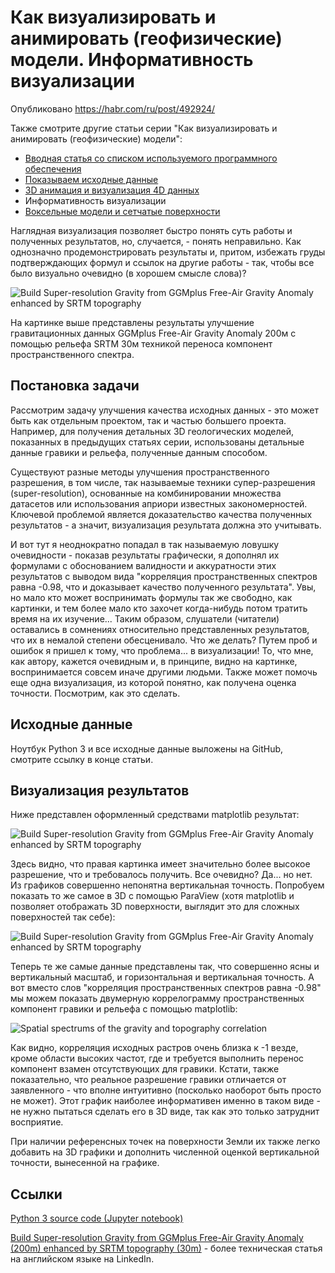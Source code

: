 # Как визуализировать и анимировать (геофизические) модели. Информативность визуализации

Опубликовано https://habr.com/ru/post/492924/

Также смотрите другие статьи серии "Как визуализировать и анимировать (геофизические) модели":

 * [Вводная статья со списком используемого программного обеспечения](https://habr.com/ru/post/492362/)
 * [Показываем исходные данные](https://habr.com/ru/post/492456/)
 * [3D анимация и визуализация 4D данных](https://habr.com/ru/post/492844/)
 * Информативность визуализации
 * [Воксельные модели и сетчатые поверхности](https://habr.com/ru/post/493198/)

Наглядная визуализация позволяет быстро понять суть работы и полученных результатов, но, случается, - понять неправильно. Как однозначно продемонстрировать результаты и, притом, избежать груды подтверждающих формул и ссылок на другие работы - так, чтобы все было визуально очевидно (в хорошем смысле слова)?

![Build Super-resolution Gravity from GGMplus Free-Air Gravity Anomaly enhanced by SRTM topography](https://habrastorage.org/webt/qo/nc/my/qoncmyke01xvfpdyrjygz3pvh7a.jpeg)

На картинке выше представлены результаты улучшение гравитационных данных GGMplus Free-Air Gravity Anomaly 200м с помощью рельефа SRTM 30м техникой переноса компонент пространственного спектра.

<cut />

## Постановка задачи

Рассмотрим задачу улучшения качества исходных данных - это может быть как отдельным проектом, так и частью большего проекта. Например, для получения детальных 3D геологических моделей, показанных в предыдущих статьях серии, использованы детальные данные гравики и рельефа, полученные данным способом.

Существуют разные методы улучшения пространственного разрешения, в том числе, так называемые техники супер-разрешения (super-resolution), основанные на комбинировании множества датасетов или использования априори известных закономерностей. Ключевой проблемой является доказательство качества полученных результатов - а значит, визуализация результата должна это учитывать.

И вот тут я неоднократно попадал в так называемую ловушку очевидности - показав результаты графически, я дополнял их формулами с обоснованием валидности и аккуратности этих результатов с выводом вида "корреляция пространственных спектров равна -0.98, что и доказывает качество полученного результата". Увы, но мало кто может воспринимать формулы так же свободно, как картинки, и тем более мало кто захочет когда-нибудь потом тратить время на их изучение... Таким образом, слушатели (читатели) оставались в сомнениях относительно представленных результатов, что их в немалой степени обесценивало. Что же делать? Путем проб и ошибок я пришел к тому, что проблема... в визуализации! То, что мне, как автору, кажется очевидным и, в принципе, видно на картинке, воспринимается совсем иначе другими людьми. Также может помочь еще одна визуализация, из которой понятно, как получена оценка точности. Посмотрим, как это сделать.

## Исходные данные

Ноутбук Python 3 и все исходные данные выложены на GitHub, смотрите ссылку в конце статьи.

## Визуализация результатов

Ниже представлен оформленный средствами matplotlib результат:

![Build Super-resolution Gravity from GGMplus Free-Air Gravity Anomaly enhanced by SRTM topography](https://habrastorage.org/webt/jy/zj/tx/jyzjtxeiiz8bfm_o7yqh1g0wzau.jpeg)

Здесь видно, что правая картинка имеет значительно более высокое разрешение, что и требовалось получить. Все очевидно? Да... но нет. Из графиков совершенно непонятна вертикальная точность. Попробуем показать то же самое в 3D с помощью ParaView (хотя matplotlib и позволяет отображать 3D поверхности, выглядит это для сложных поверхностей так себе):

![Build Super-resolution Gravity from GGMplus Free-Air Gravity Anomaly enhanced by SRTM topography](https://habrastorage.org/webt/qo/nc/my/qoncmyke01xvfpdyrjygz3pvh7a.jpeg)

Теперь те же самые данные представлены так, что совершенно ясны и вертикальный масштаб, и горизонтальная и вертикальная точность. А вот вместо слов "корреляция пространственных спектров равна -0.98" мы можем показать двумерную коррелограмму пространственных компонент гравики и рельефа с помощью matplotlib:

![Spatial spectrums of the gravity and topography correlation](https://habrastorage.org/webt/oj/q2/ho/ojq2hoi7ansyesuszs5ql9hlzke.jpeg)

Как видно, корреляция исходных растров очень близка к -1 везде, кроме области высоких частот, где и требуется выполнить перенос компонент взамен отсутствующих для гравики. Кстати, также показательно, что реальное разрешение гравики отличается от заявленного - что вполне интуитивно (посколько наоборот быть просто не может). Этот график наиболее информативен именно в таком виде - не нужно пытаться сделать его в 3D виде, так как это только затруднит восприятие.

При наличии референсных точек на поверхности Земли их также легко добавить на 3D графики и дополнить численной оценкой вертикальной точности, вынесенной на графике.

## Ссылки

[Python 3 source code (Jupyter notebook)](https://github.com/mobigroup/gis-snippets/blob/master/ggmplus2013_v4-super-resolution.ipynb)

[Build Super-resolution Gravity from GGMplus Free-Air Gravity Anomaly (200m) enhanced by SRTM topography (30m)](https://www.linkedin.com/pulse/build-super-resolution-gravity-from-ggmplus-free-air-200m-pechnikov/) - более техническая статья на английском языке на LinkedIn.